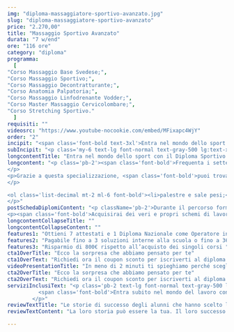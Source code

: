 ```yaml
---
img: "diploma-massaggiatore-sportivo-avanzato.jpg"
slug: "diploma-massaggiatore-sportivo-avanzato"
price: "2.270,00"
title: "Massaggio Sportivo Avanzato"
durata: "7 w/end"
ore: "116 ore"
category: "diploma"
programma:
  [
"Corso Massaggio Base Svedese;",
"Corso Massaggio Sportivo;",
"Corso Massaggio Decontratturante;",
"Corso Anatomia Palpatoria;",
"Corso Massaggio Linfodrenante Vodder;",
"Corso Master Massaggio Cervicolombare;",
"Corso Stretching Sportivo."
  ]
requisiti: ""
videosrc: "https://www.youtube-nocookie.com/embed/MFixapc4WjY"
order: "2"
incipit: "<span class='font-bold text-3xl'>Entra nel mondo dello sport con il nostro Diploma di Operatore in Massaggio Sportivo Avanzato.</span>"
subIncipit: "<p class='my-6 text-lg font-normal text-gray-500 lg:text-xl sm:px-16 xl:px-48 text-center'><span class='font-bold'>Sette corsi ideati</span> e studiati <span class='font-bold'>per te che hai la passione per lo sport e il massaggio</span>. Sette corsi che ti daranno tutta la formazione e le competenze di cui hai bisogno per poter seguire gli sportivi in ogni loro sfida. Cosa aspetti? <span class='font-bold'>Scopri subito cos’è incluso nella nostra offerta formativa.</span></p>"
longcontentTitle: "Entra nel mondo dello sport con il Diploma Sportivo Avanzato"            
longcontent: "<p class='pb-2'><span class='font-bold'>Frequenta i sette corsi fondamentali per entrare nel mondo dello sport</span>. Impara tutto ciò di cui hai bisogno per trattare correttamente e in ogni occasione ogni esigenza dello sportivo. <span class='font-bold'>Specializzati in ciò che hai sempre amato per assistere gli atleti</span> e trovare impiego in un settore in costante crescita come quello dello sport. 
</p> 
<p>Grazie a questa specializzazione, <span class='font-bold'>puoi trovare lavoro presso</span>: 
</p>

<ol class='list-decimal mt-2 ml-6 font-bold'><li>palestre e sale pesi;</li><li>squadre sportive;</li><li>piscine</li><li>centri sportivi</li></ol><p class='mt-2'>Nonché decidere di seguire atleti professionisti. 
</p>"
postSchedaDiplomiContent: "<p className='pb-2'>Durante il percorso formativo costituito da questi 7 corsi <span class='font-bold'>imparerai tutte le tecniche di massaggio studiate apposta per massimizzare la prestazione sportiva pre, infra e post gara</span>.</p>
<p><span class='font-bold'>Acquisirai dei veri e propri schemi di lavoro in modo che</span>, una volta <span class='font-bold'>terminato il percorso, potrai praticare in totale autonomia tutte le tecniche acquisite</span>.</p>"
longcontentCollapseTitle: ""
longcontentCollapseContent: ""
features1: "Ottieni 7 attestati e 1 Diploma Nazionale come Operatore in massaggio sportivo avanzato"
features2: "Pagabile fino a 3 soluzioni interne alla scuola o fino a 36 rate con finanziaria convenzionata "
features3: "Risparmio di 800€ rispetto all’acquisto dei singoli corsi "  
cta1OverTitle: "Ecco la sorpresa che abbiamo pensato per te"
cta1OverText: "Richiedi ora il coupon sconto per iscriverti al diploma di operatore in massaggio sportivo avanzato"
videoPresentationTitle: "In meno di 2 minuti ti spieghiamo perché scegliere il Diploma Nazionale di Operatore in Massaggio Sportivo Avanzato"
cta2OverTitle: "Ecco la sorpresa che abbiamo pensato per te"
cta2OverText: "Richiedi ora il coupon sconto per iscriverti al diploma di operatore in massaggio sportivo avanzato"
serviziInclusiText: "<p class='pb-2 text-lg font-normal text-gray-500 lg:text-xl sm:px-16 lg:px-48 text-justify'>
          <span class='font-bold'>Entra subito nel mondo del lavoro con il Diploma di Operatore in Massaggio Sportivo Avanzato</span>. Sette corsi di formazione che ti daranno tutte le tecniche e competenze per poter eseguire i massaggi e i trattamenti più richiesti dagli atleti e dagli sportivi. <span class='font-bold'>Una didattica eccellente coi migliori docenti nel mondo del massaggio sportivo</span>. Cosa aspetti? <span class='font-bold'>Contattaci subito per iscriverti al nostro percorso formativo</span>.
        </p>"
reviewTextTitle: "Le storie di successo degli alunni che hanno scelto la nostra scuola di massaggio"        
reviewTextContent: "La loro storia può essere la tua. Il loro successo puoi ottenerlo anche tu.<span class='block py-2'>Cosa aspetti? Scegli anche tu di essere finalmente felice del lavoro che scegli.</span>" 

---
```

